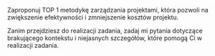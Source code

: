 Zaproponuj TOP 1 metodykę zarządzania projektami, która pozwoli na zwiększenie efektywności i zmniejszenie kosztów projektu.

Zanim przejdziesz do realizacji zadania, zadaj mi pytania dotyczące brakującego kontekstu i niejasnych szczegółów, które pomogą Ci w realizacji zadania.
